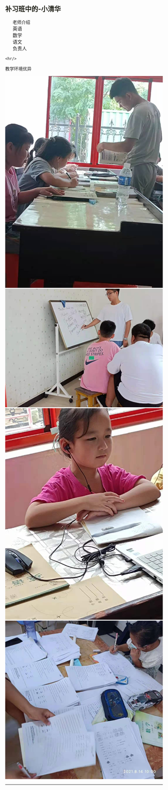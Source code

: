 <html>
 <head>
  <title> 小清华补习班 </title>
  <meta name="generator" content="editplus" />
  <meta name="author" content="" />
  <meta name="keywords" content="" />
  <meta name="description" content="" />
    <script type="application/javascript"/>
   alert("小清华补习班欢迎您的到来！")
</script>
   <style spry:test="css">
@keyframes myfirst{
    from{color:yellow;}	 
    to{color:blude;}
}   
h2 {
    animation: myfirst 4s infinite;	   
	   }
    
.ie img{
	width:300px;
	height:250px;
	   float:left;
	 }
 .ie p{
	
	  font-size:25px;
	   } 
.two ul{
	  font-size:23px; 
	   }
 li{font-size:15px;
	   list-style-type:none;
	   }
    
  </style>
 </head>

<body>
   <h2>补习班中的-小清华</h2>
<div class="two">
	<ul>老师介绍
	        <li>英语</li>
		<li>数学</li>
		<li>语文</li>
		<li>负责人</li>
	</ul>
	
</div>

	<hr/>
<div class="ie"><p>教学环境优异</p>
 <img src="cram.jpg"/>
 <img src="cram2.jpg"/>
 <img src="cram3.jpg"/>
 <img src="cram4.jpg"/>
</div>
<hr/>
</body>
</html>
